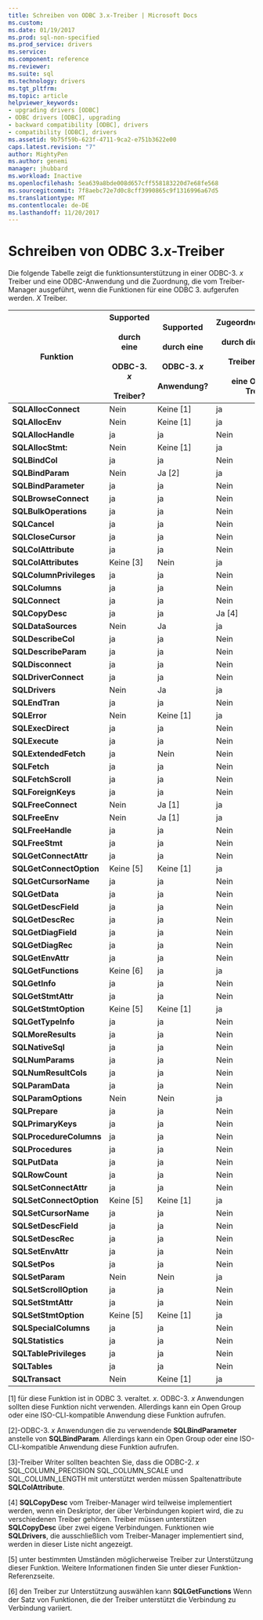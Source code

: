 ```yaml
---
title: Schreiben von ODBC 3.x-Treiber | Microsoft Docs
ms.custom: 
ms.date: 01/19/2017
ms.prod: sql-non-specified
ms.prod_service: drivers
ms.service: 
ms.component: reference
ms.reviewer: 
ms.suite: sql
ms.technology: drivers
ms.tgt_pltfrm: 
ms.topic: article
helpviewer_keywords:
- upgrading drivers [ODBC]
- ODBC drivers [ODBC], upgrading
- backward compatibility [ODBC], drivers
- compatibility [ODBC], drivers
ms.assetid: 9b75f59b-623f-4711-9ca2-e751b3622e00
caps.latest.revision: "7"
author: MightyPen
ms.author: genemi
manager: jhubbard
ms.workload: Inactive
ms.openlocfilehash: 5ea639a8bde008d657cff558183220d7e68fe568
ms.sourcegitcommit: 7f8aebc72e7d0c8cff3990865c9f1316996a67d5
ms.translationtype: MT
ms.contentlocale: de-DE
ms.lasthandoff: 11/20/2017
---
```

# <a name="writing-odbc-3x-drivers"></a>Schreiben von ODBC 3.x-Treiber
Die folgende Tabelle zeigt die funktionsunterstützung in einer ODBC-3. *x* Treiber und eine ODBC-Anwendung und die Zuordnung, die vom Treiber-Manager ausgeführt, wenn die Funktionen für eine ODBC 3. aufgerufen werden. *X* Treiber.  
  
|Funktion|Supported<br /><br /> durch eine<br /><br /> ODBC-3. *x*<br /><br /> Treiber?|Supported<br /><br /> durch eine<br /><br /> ODBC-3. *x*<br /><br /> Anwendung?|Zugeordnet/unterstützt<br /><br /> durch die ODBC-3. *x*<br /><br /> Treiber-Manager<br /><br /> eine ODBC-3. *x* Treiber?|  
|--------------|----------------------------------------------------|---------------------------------------------------------|---------------------------------------------------------------------------------------------|  
|**SQLAllocConnect**|Nein|Keine [1]|ja|  
|**SQLAllocEnv**|Nein|Keine [1]|ja|  
|**SQLAllocHandle**|ja|ja|Nein|  
|**SQLAllocStmt:**|Nein|Keine [1]|ja|  
|**SQLBindCol**|ja|ja|Nein|  
|**SQLBindParam**|Nein|Ja [2]|ja|  
|**SQLBindParameter**|ja|ja|Nein|  
|**SQLBrowseConnect**|ja|ja|Nein|  
|**SQLBulkOperations**|ja|ja|Nein|  
|**SQLCancel**|ja|ja|Nein|  
|**SQLCloseCursor**|ja|ja|Nein|  
|**SQLColAttribute**|ja|ja|Nein|  
|**SQLColAttributes**|Keine [3]|Nein|ja|  
|**SQLColumnPrivileges**|ja|ja|Nein|  
|**SQLColumns**|ja|ja|Nein|  
|**SQLConnect**|ja|ja|Nein|  
|**SQLCopyDesc**|ja|ja|Ja [4]|  
|**SQLDataSources**|Nein|Ja|ja|  
|**SQLDescribeCol**|ja|ja|Nein|  
|**SQLDescribeParam**|ja|ja|Nein|  
|**SQLDisconnect**|ja|ja|Nein|  
|**SQLDriverConnect**|ja|ja|Nein|  
|**SQLDrivers**|Nein|Ja|ja|  
|**SQLEndTran**|ja|ja|Nein|  
|**SQLError**|Nein|Keine [1]|ja|  
|**SQLExecDirect**|ja|ja|Nein|  
|**SQLExecute**|ja|ja|Nein|  
|**SQLExtendedFetch**|ja|Nein|Nein|  
|**SQLFetch**|ja|ja|Nein|  
|**SQLFetchScroll**|ja|ja|Nein|  
|**SQLForeignKeys**|ja|ja|Nein|  
|**SQLFreeConnect**|Nein|Ja [1]|ja|  
|**SQLFreeEnv**|Nein|Ja [1]|ja|  
|**SQLFreeHandle**|ja|ja|Nein|  
|**SQLFreeStmt**|ja|ja|Nein|  
|**SQLGetConnectAttr**|ja|ja|Nein|  
|**SQLGetConnectOption**|Keine [5]|Keine [1]|ja|  
|**SQLGetCursorName**|ja|ja|Nein|  
|**SQLGetData**|ja|ja|Nein|  
|**SQLGetDescField**|ja|ja|Nein|  
|**SQLGetDescRec**|ja|ja|Nein|  
|**SQLGetDiagField**|ja|ja|Nein|  
|**SQLGetDiagRec**|ja|ja|Nein|  
|**SQLGetEnvAttr**|ja|ja|Nein|  
|**SQLGetFunctions**|Keine [6]|ja|ja|  
|**SQLGetInfo**|ja|ja|Nein|  
|**SQLGetStmtAttr**|ja|ja|Nein|  
|**SQLGetStmtOption**|Keine [5]|Keine [1]|ja|  
|**SQLGetTypeInfo**|ja|ja|Nein|  
|**SQLMoreResults**|ja|ja|Nein|  
|**SQLNativeSql**|ja|ja|Nein|  
|**SQLNumParams**|ja|ja|Nein|  
|**SQLNumResultCols**|ja|ja|Nein|  
|**SQLParamData**|ja|ja|Nein|  
|**SQLParamOptions**|Nein|Nein|ja|  
|**SQLPrepare**|ja|ja|Nein|  
|**SQLPrimaryKeys**|ja|ja|Nein|  
|**SQLProcedureColumns**|ja|ja|Nein|  
|**SQLProcedures**|ja|ja|Nein|  
|**SQLPutData**|ja|ja|Nein|  
|**SQLRowCount**|ja|ja|Nein|  
|**SQLSetConnectAttr**|ja|ja|Nein|  
|**SQLSetConnectOption**|Keine [5]|Keine [1]|ja|  
|**SQLSetCursorName**|ja|ja|Nein|  
|**SQLSetDescField**|ja|ja|Nein|  
|**SQLSetDescRec**|ja|ja|Nein|  
|**SQLSetEnvAttr**|ja|ja|Nein|  
|**SQLSetPos**|ja|ja|Nein|  
|**SQLSetParam**|Nein|Nein|ja|  
|**SQLSetScrollOption**|ja|ja|Nein|  
|**SQLSetStmtAttr**|ja|ja|Nein|  
|**SQLSetStmtOption**|Keine [5]|Keine [1]|ja|  
|**SQLSpecialColumns**|ja|ja|Nein|  
|**SQLStatistics**|ja|ja|Nein|  
|**SQLTablePrivileges**|ja|ja|Nein|  
|**SQLTables**|ja|ja|Nein|  
|**SQLTransact**|Nein|Keine [1]|ja|  
  
 [1] für diese Funktion ist in ODBC 3. veraltet. *x*. ODBC-3. *x* Anwendungen sollten diese Funktion nicht verwenden. Allerdings kann ein Open Group oder eine ISO-CLI-kompatible Anwendung diese Funktion aufrufen.  
  
 [2]-ODBC-3. *x* Anwendungen die zu verwendende **SQLBindParameter** anstelle von **SQLBindParam**. Allerdings kann ein Open Group oder eine ISO-CLI-kompatible Anwendung diese Funktion aufrufen.  
  
 [3]-Treiber Writer sollten beachten Sie, dass die ODBC-2. *x* SQL_COLUMN_PRECISION SQL_COLUMN_SCALE und SQL_COLUMN_LENGTH mit unterstützt werden müssen Spaltenattribute **SQLColAttribute**.  
  
 [4] **SQLCopyDesc** vom Treiber-Manager wird teilweise implementiert werden, wenn ein Deskriptor, der über Verbindungen kopiert wird, die zu verschiedenen Treiber gehören. Treiber müssen unterstützen **SQLCopyDesc** über zwei eigene Verbindungen. Funktionen wie **SQLDrivers**, die ausschließlich vom Treiber-Manager implementiert sind, werden in dieser Liste nicht angezeigt.  
  
 [5] unter bestimmten Umständen möglicherweise Treiber zur Unterstützung dieser Funktion. Weitere Informationen finden Sie unter dieser Funktion-Referenzseite.  
  
 [6] den Treiber zur Unterstützung auswählen kann **SQLGetFunctions** Wenn der Satz von Funktionen, die der Treiber unterstützt die Verbindung zu Verbindung variiert.
